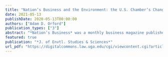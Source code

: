```yaml
---
title: "Nation’s Business and the Environment: the U.S. Chamber’s Changing Relationships with DDT, “Ecologists,” Regulations, and Renewable Energy"
date: 2021-05-13
publishDate: 2020-05-13T00:00:00
authors: ["Adam D. Orford"]
publication_types: ["3"]
abstract: "*Nation’s Business* was a monthly business magazine published by the U.S. Chamber of Commerce, with a subscription list larger than *Business Week*, *Forbes*, or *Fortune*. This study explores how the magazine responded and adapted to the rise of environmentalism, and environmental regulation of business, by exploring its treatment of four topics: DDT, environmentalists, government regulation, and renewable energy. It is built on a full-text review of all issues of Nation’s Business published between 1945 and 1981. It reveals the development of a variety of anti-environmental logics and discourses, including the delegitimization of environmentalism as emotional and irrational, the undermining of scientific conclusions as uncertain, the monetization of decisionmaking using cost-benefit analysis, and the problematization of government overregulation. The study thus traces the origins of the anti-environmental policies of the Reagan Administration to the business community of the preceding decade."
featured: true
publication: "*J. of Envtl. Studies & Sciences*"
url_pdf: "https://digitalcommons.law.uga.edu/cgi/viewcontent.cgi?article=2405&context=fac_artchop"
---
```


